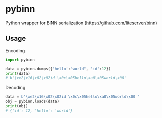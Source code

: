 pybinn
======
Python wrapper for BINN serialization (https://github.com/liteserver/binn)

Usage
-----

Encoding

```python
import pybinn

data = pybinn.dumps({'hello':"world", 'id':12})
print(data)
# b'\xe2\x16\x02\x02id \x0c\x05hello\xa0\x05world\x00'
```

Decoding

```python
data = b'\xe2\x16\x02\x02id \x0c\x05hello\xa0\x05world\x00 '
obj = pybinn.loads(data)
print(obj)
# {'id': 12, 'hello': 'world'}
```
